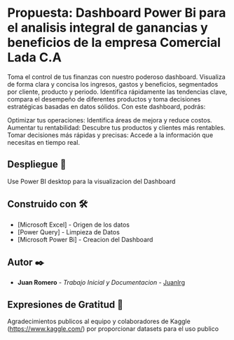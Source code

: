 # Propuesta: Dashboard Power Bi para el analisis integral de ganancias y beneficios de la empresa Comercial Lada C.A

Toma el control de tus finanzas con nuestro poderoso dashboard. Visualiza de forma clara y concisa los ingresos, gastos y beneficios, segmentados por cliente, 
producto y periodo. Identifica rápidamente las tendencias clave, compara el desempeño de diferentes productos y toma decisiones estratégicas basadas en datos 
sólidos. Con este dashboard, podrás:

Optimizar tus operaciones: Identifica áreas de mejora y reduce costos.
Aumentar tu rentabilidad: Descubre tus productos y clientes más rentables.
Tomar decisiones más rápidas y precisas: Accede a la información que necesitas en tiempo real.

## Despliegue 🚀

Use Power BI desktop para la visualizacion del Dashboard

## Construido con 🛠️

* [Microsoft Excel] - Origen de los datos
* [Power Query] - Limpieza de Datos
* [Microsoft Power Bi] - Creacion del Dashboard


## Autor ✒️

* **Juan Romero** - *Trabajo Inicial y Documentacion* - [Juanlrg](https://github.com/Juanlrg)

## Expresiones de Gratitud 🎁

Agradecimientos publicos al equipo y colaboradores de Kaggle (https://www.kaggle.com/) por proporcionar datasets para el uso publico
